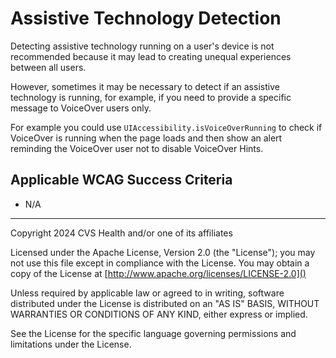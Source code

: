 # Assistive Technology Detection
Detecting assistive technology running on a user's device is not recommended because it may lead to creating unequal experiences between all users. 

However, sometimes it may be necessary to detect if an assistive technology is running, for example, if you need to provide a specific message to VoiceOver users only.
                
For example you could use `UIAccessibility.isVoiceOverRunning` to check if VoiceOver is running when the page loads and then show an alert reminding the VoiceOver user not to disable VoiceOver Hints.

## Applicable WCAG Success Criteria
- N/A

----

Copyright 2024 CVS Health and/or one of its affiliates

Licensed under the Apache License, Version 2.0 (the "License");
you may not use this file except in compliance with the License.
You may obtain a copy of the License at
[http://www.apache.org/licenses/LICENSE-2.0]()

Unless required by applicable law or agreed to in writing, software
distributed under the License is distributed on an "AS IS" BASIS,
WITHOUT WARRANTIES OR CONDITIONS OF ANY KIND, either express or implied.

See the License for the specific language governing permissions and
limitations under the License.
